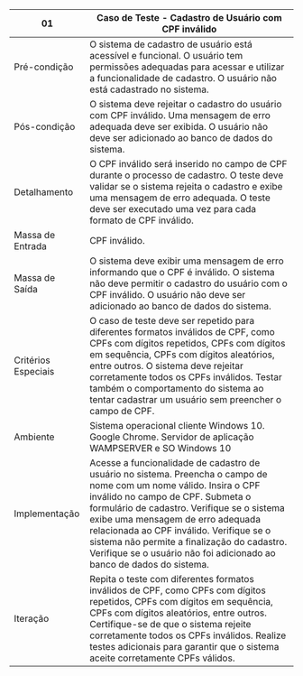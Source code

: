 01  | Caso de Teste - Cadastro de Usuário com CPF inválido
--------- | ------
Pré-condição | O sistema de cadastro de usuário está acessível e funcional. O usuário tem permissões adequadas para acessar e utilizar a funcionalidade de cadastro. O usuário não está cadastrado no sistema.
Pós-condição | O sistema deve rejeitar o cadastro do usuário com CPF inválido. Uma mensagem de erro adequada deve ser exibida. O usuário não deve ser adicionado ao banco de dados do sistema.
Detalhamento | O CPF inválido será inserido no campo de CPF durante o processo de cadastro. O teste deve validar se o sistema rejeita o cadastro e exibe uma mensagem de erro adequada. O teste deve ser executado uma vez para cada formato de CPF inválido.
Massa de Entrada | CPF inválido.
Massa de Saída| O sistema deve exibir uma mensagem de erro informando que o CPF é inválido. O sistema não deve permitir o cadastro do usuário com o CPF inválido. O usuário não deve ser adicionado ao banco de dados do sistema.
Critérios Especiais | O caso de teste deve ser repetido para diferentes formatos inválidos de CPF, como CPFs com dígitos repetidos, CPFs com dígitos em sequência, CPFs com dígitos aleatórios, entre outros. O sistema deve rejeitar corretamente todos os CPFs inválidos. Testar também o comportamento do sistema ao tentar cadastrar um usuário sem preencher o campo de CPF.
Ambiente | Sistema operacional cliente Windows 10. Google Chrome. Servidor de aplicação WAMPSERVER e SO Windows 10
Implementação | Acesse a funcionalidade de cadastro de usuário no sistema. Preencha o campo de nome com um nome válido. Insira o CPF inválido no campo de CPF. Submeta o formulário de cadastro. Verifique se o sistema exibe uma mensagem de erro adequada relacionada ao CPF inválido. Verifique se o sistema não permite a finalização do cadastro. Verifique se o usuário não foi adicionado ao banco de dados do sistema.
Iteração | Repita o teste com diferentes formatos inválidos de CPF, como CPFs com dígitos repetidos, CPFs com dígitos em sequência, CPFs com dígitos aleatórios, entre outros. Certifique-se de que o sistema rejeite corretamente todos os CPFs inválidos. Realize testes adicionais para garantir que o sistema aceite corretamente CPFs válidos.
